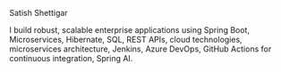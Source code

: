 Satish Shettigar

I build robust, scalable enterprise applications using Spring Boot, Microservices, Hibernate, SQL, REST APIs, cloud technologies, microservices architecture, Jenkins, Azure DevOps, GitHub Actions for continuous integration, Spring AI.

